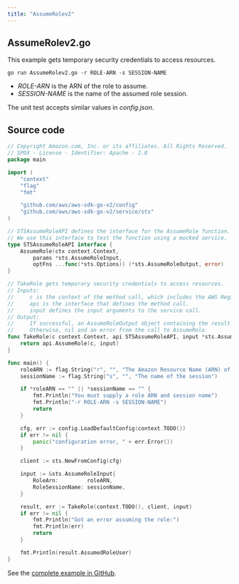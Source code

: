 ```yaml
---
title: "AssumeRolev2"
---
```

## AssumeRolev2.go

This example gets temporary security credentials to access resources.

`go run AssumeRolev2.go -r ROLE-ARN -s SESSION-NAME`

- _ROLE-ARN_ is the ARN of the role to assume.
- _SESSION-NAME_ is the name of the assumed role session.

The unit test accepts similar values in _config.json_.

## Source code

```go
// Copyright Amazon.com, Inc. or its affiliates. All Rights Reserved.
// SPDX - License - Identifier: Apache - 2.0
package main

import (
	"context"
	"flag"
	"fmt"

	"github.com/aws/aws-sdk-go-v2/config"
	"github.com/aws/aws-sdk-go-v2/service/sts"
)

// STSAssumeRoleAPI defines the interface for the AssumeRole function.
// We use this interface to test the function using a mocked service.
type STSAssumeRoleAPI interface {
	AssumeRole(ctx context.Context,
		params *sts.AssumeRoleInput,
		optFns ...func(*sts.Options)) (*sts.AssumeRoleOutput, error)
}

// TakeRole gets temporary security credentials to access resources.
// Inputs:
//     c is the context of the method call, which includes the AWS Region.
//     api is the interface that defines the method call.
//     input defines the input arguments to the service call.
// Output:
//     If successful, an AssumeRoleOutput object containing the result of the service call and nil.
//     Otherwise, nil and an error from the call to AssumeRole.
func TakeRole(c context.Context, api STSAssumeRoleAPI, input *sts.AssumeRoleInput) (*sts.AssumeRoleOutput, error) {
	return api.AssumeRole(c, input)
}

func main() {
	roleARN := flag.String("r", "", "The Amazon Resource Name (ARN) of the role to assume")
	sessionName := flag.String("s", "", "The name of the session")

	if *roleARN == "" || *sessionName == "" {
		fmt.Println("You must supply a role ARN and session name")
		fmt.Println("-r ROLE-ARN -s SESSION-NAME")
		return
	}

	cfg, err := config.LoadDefaultConfig(context.TODO())
	if err != nil {
		panic("configuration error, " + err.Error())
	}

	client := sts.NewFromConfig(cfg)

	input := &sts.AssumeRoleInput{
		RoleArn:         roleARN,
		RoleSessionName: sessionName,
	}

	result, err := TakeRole(context.TODO(), client, input)
	if err != nil {
		fmt.Println("Got an error assuming the role:")
		fmt.Println(err)
		return
	}

	fmt.Println(result.AssumedRoleUser)
}

```

See the [complete example in GitHub](https://github.com/awsdocs/aws-doc-sdk-examples/blob/master/gov2/sts/AssumeRole/AssumeRolev2.go).